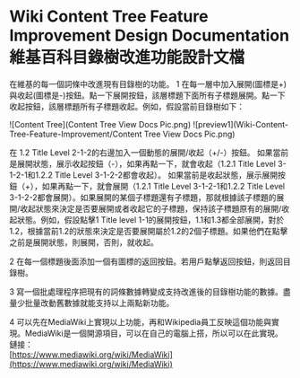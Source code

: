 # Wiki Content Tree Feature Improvement Design Documentation <br />維基百科目錄樹改進功能設計文檔

在維基的每一個詞條中改進現有目錄樹的功能。
1 在每一層中加入展開(圖標是+)與收起(圖標是-)按鈕。點一下展開按鈕，該層標題下面所有子標題展開。點一下收起按鈕，該層標題所有子標題收起。例如，假設當前目錄樹如下：

![Content Tree](Content Tree View Docs Pic.png)
![preview1](Wiki-Content-Tree-Feature-Improvement/Content Tree View Docs Pic.png)

在 1.2 Title Level 2-1-2的右邊加入一個動態的展開/收起（+/-）按鈕。
如果當前是展開狀態，展示收起按鈕（-），如果再點一下，就會收起（1.2.1 Title Level 3-1-2-1和1.2.2 Title Level 3-1-2-2都會收起）。
如果當前是收起狀態，展示展開按鈕（+），如果再點一下，就會展開（1.2.1 Title Level 3-1-2-1和1.2.2 Title Level 3-1-2-2都會展開）。如果展開的某個子標題還有子標題，那就根據該子標題的展開/收起狀態來決定是否要展開或者收起它的子標題，保持該子標題原有的展開/收起狀態。例如，假設點擊1 Title level 1-1的展開按鈕，1.1和1.3都全部展開，對於1.2，根據當前1.2的狀態來決定是否要展開屬於1.2的2個子標題。如果他們在點擊之前是展開狀態，則展開，否則，就收起。

2 在每一個標題後面添加一個有圖標的返回按鈕。若用戶點擊返回按鈕，則返回目錄樹。

3 寫一個批處理程序把現有的詞條數據轉變成支持改進後的目錄樹功能的數據。盡量少批量改動舊數據就能支持以上兩點新功能。

4 可以先在MediaWiki上實現以上功能，再和Wikipedia員工反映這個功能與實現。MediaWiki是一個開源項目，可以在自己的電腦上搭，所以可以在此實現。 <br />
鏈接： <br />
[https://www.mediawiki.org/wiki/MediaWiki](https://www.mediawiki.org/wiki/MediaWiki)
